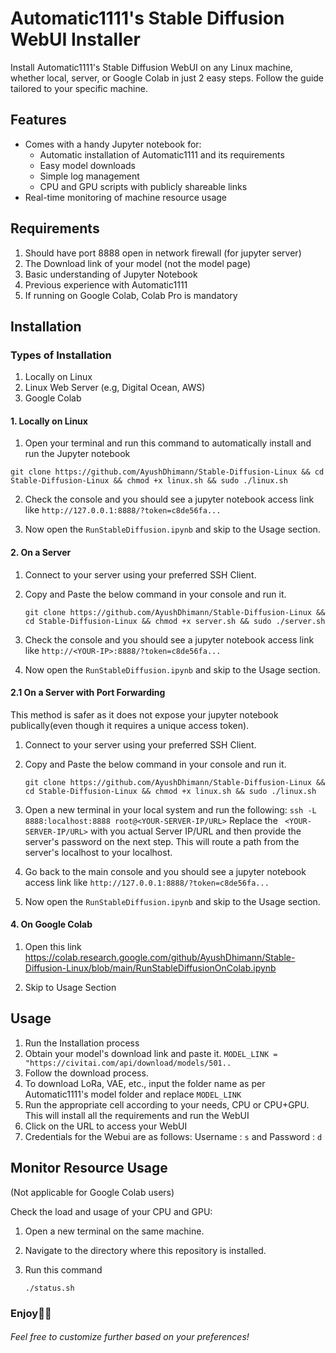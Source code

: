 # Automatic1111's Stable Diffusion WebUI Installer

Install Automatic1111's Stable Diffusion WebUI on any Linux machine, whether local, server, or Google Colab in just 2 easy steps. Follow the guide tailored to your specific machine.

## Features

- Comes with a handy Jupyter notebook for:
  - Automatic installation of Automatic1111 and its requirements
  - Easy model downloads
  - Simple log management
  - CPU and GPU scripts with publicly shareable links
- Real-time monitoring of machine resource usage

## Requirements

1. Should have port 8888 open in network firewall (for jupyter server)
2. The Download link of your model (not the model page)
3. Basic understanding of Jupyter Notebook
4. Previous experience with Automatic1111
5. If running on Google Colab, Colab Pro is mandatory

## Installation

### Types of Installation
1. Locally on Linux
2. Linux Web Server (e.g, Digital Ocean, AWS)
3. Google Colab

#### 1. Locally on Linux

1. Open your terminal and run this command to automatically install and run the Jupyter notebook
```
git clone https://github.com/AyushDhimann/Stable-Diffusion-Linux && cd Stable-Diffusion-Linux && chmod +x linux.sh && sudo ./linux.sh
```

2. Check the console and you should see a jupyter notebook access link like ``http://127.0.0.1:8888/?token=c8de56fa... ``

3. Now open the ``RunStableDiffusion.ipynb`` and skip to the Usage section.

#### 2. On a Server 

1. Connect to your server using your preferred SSH Client.

2. Copy and Paste the below command in your console and run it.
    ```
   git clone https://github.com/AyushDhimann/Stable-Diffusion-Linux && cd Stable-Diffusion-Linux && chmod +x server.sh && sudo ./server.sh
    ```
2. Check the console and you should see a jupyter notebook access link like ``http://<YOUR-IP>:8888/?token=c8de56fa... ``

3. Now open the ``RunStableDiffusion.ipynb`` and skip to the Usage section.

#### 2.1 On a Server with Port Forwarding

This method is safer as it does not expose your jupyter notebook publically(even though it requires a unique access token).

1. Connect to your server using your preferred SSH Client.

2. Copy and Paste the below command in your console and run it.
    ```
   git clone https://github.com/AyushDhimann/Stable-Diffusion-Linux && cd Stable-Diffusion-Linux && chmod +x linux.sh && sudo ./linux.sh
    ```
3.  Open a new terminal in your local system and run the following:
   ``` ssh -L 8888:localhost:8888 root@<YOUR-SERVER-IP/URL> ```
Replace the `` <YOUR-SERVER-IP/URL>`` with you actual Server IP/URL and then provide the server's password on the next step.
This will route a path from the server's localhost to your localhost.

5. Go back to the main console and you should see a jupyter notebook access link like ``http://127.0.0.1:8888/?token=c8de56fa... ``

6. Now open the ``RunStableDiffusion.ipynb`` and skip to the Usage section.


#### 4. On Google Colab

1. Open this link https://colab.research.google.com/github/AyushDhimann/Stable-Diffusion-Linux/blob/main/RunStableDiffusionOnColab.ipynb
   
2. Skip to Usage Section


 ## Usage

 1. Run the Installation process
 2. Obtain your model's download link and paste it.
    `` MODEL_LINK = "https://civitai.com/api/download/models/501.. ``
 3. Follow the download process.
 4. To download LoRa, VAE, etc., input the folder name as per Automatic1111's model folder and replace ``MODEL_LINK``
 5. Run the appropriate cell according to your needs, CPU or CPU+GPU. This will install all the requirements and run the WebUI
 6. Click on the URL to access your WebUI
 7. Credentials for the Webui are as follows: Username : ```s``` and Password : ```d```

## Monitor Resource Usage 

(Not applicable for Google Colab users)

Check the load and usage of your CPU and GPU:

1. Open a new terminal on the same machine.

2. Navigate to the directory where this repository is installed.
3. Run this command
   ```
   ./status.sh
   ```

### Enjoy🤖🥳
###### Feel free to customize further based on your preferences!

